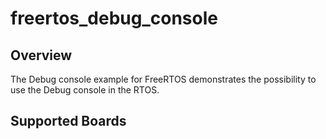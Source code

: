 # freertos_debug_console

## Overview
The Debug console example for FreeRTOS demonstrates the possibility to use the Debug console in the RTOS.

## Supported Boards
